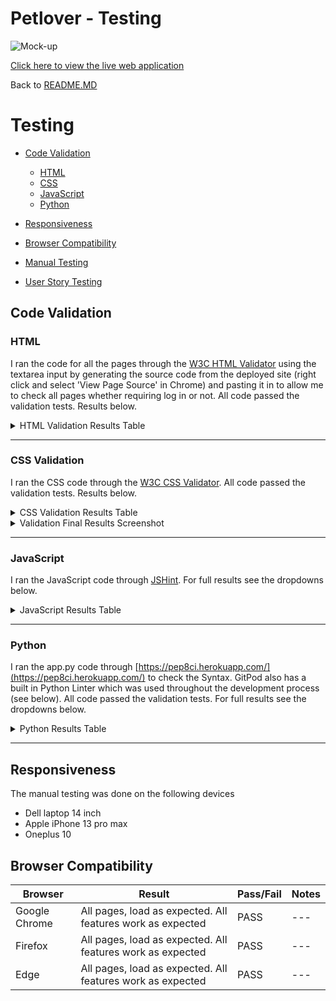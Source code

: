 # Petlover  - Testing

![Mock-up](https://res.cloudinary.com/dmhdrvehj/image/upload/v1711016918/mock-up_rfmhf4.png)

[Click here to view the live web application](https://petlover-6900a2845617.herokuapp.com/)

Back to [README.MD](README.md)

# Testing

- [Code Validation](#code-validation)
    - [HTML](#html)
    - [CSS](#css)
    - [JavaScript](#javascript)
    - [Python](#python)

- [Responsiveness](#responsiveness)
- [Browser Compatibility](#browser-compatibility)
- [Manual Testing](#manual-testing)
- [User Story Testing](#user-story-testing)

## Code Validation

### HTML

I ran the code for all the pages through the [W3C HTML Validator](https://validator.w3.org/nu/) using the textarea input by generating the source code from the deployed site (right click and select 'View Page Source' in Chrome) and pasting it in to allow me to check all pages whether requiring log in or not. All code passed the validation tests. Results below.

<details><summary>HTML Validation Results Table</summary>

| **Feature** | **Expected Outcome** | **Test Performed** | **Result** | **Pass / Fail** |
|---|---|---|---|---|
| **HOME** | Page passes validation with no errors | Ran page through https://validator.w3.org/nu/ | closing tag error in footer (/ul)- resolved | PASS |
| **LISTINGS** | Page passes validation with no errors | Ran page through https://validator.w3.org/nu/ | Page passes validation with no errors | PASS |
| **SINGLE LISTING** | Page passes validation with no errors | Ran page through https://validator.w3.org/nu/ |Closing tag error in seller details (/a)| PASS |
| **CREATE AND EDIT LISTINGS** | Page passes validation with no errors | Ran page through https://validator.w3.org/nu/ |  No errors | PASS |
| **MY PROFILE** | Page passes validation with no errors | Ran page through https://validator.w3.org/nu/ |  Page passes validation no errors | PASS |
| **MY LISTINGS** | Page passes validation with no errors | Ran page through https://validator.w3.org/nu/ | No errors | PASS |
| **EDIT PROFILE** | Page passes validation with no errors | Ran page through https://validator.w3.org/nu/ | Page passes validation no errors | PASS |
| **DELETE PROFILE** | Page passes validation with no errors | Ran page through https://validator.w3.org/nu/ | No errors | PASS |
| **LOGIN** | Page passes validation with no errors | Ran page through https://validator.w3.org/nu/ | No errors | PASS |
| **SIGN UP** | Page passes validation with no errors | Ran page through https://validator.w3.org/nu/ | No errors | PASS |
| **SIGN OUT** | Page passes validation with no errors | Ran page through https://validator.w3.org/nu/ | No errors | PASS |

</details>

---

### CSS Validation

I ran the CSS code through the [W3C CSS Validator](https://jigsaw.w3.org/css-validator/#validate_by_input). All code passed the validation tests. Results below.


<details><summary>CSS Validation Results Table</summary>

| **Feature**    | **Expected Outcome**                  | **Test Performed**                                   | **Result**                                                                                                              | **Pass / Fail** |
|----------------|---------------------------------------|------------------------------------------------------|-------------------------------------------------------------------------------------------------------------------------|-----------------|
| CSS Validation | Page passes validation with no errors | Ran CSS through https://jigsaw.w3.org/css-validator/ | no errors | PASS            |

</details>

<details><summary>Validation Final Results Screenshot</summary>

<img src="https://res.cloudinary.com/dmhdrvehj/image/upload/v1717279231/deblhc6uynu71mcxtv6z.png">

</details>

---

### JavaScript

I ran the JavaScript code through [JSHint](https://jshint.com/). For full results see the dropdowns below.

<details><summary>JavaScript Results Table</summary>

| **Feature** | **Expected Outcome** | **Test Performed** | **Result** | **Pass / Fail** |
|---|---|---|---|---|
| **script.js** | Page passes validation with no errors | Ran JavaScript through https://jshint.com/ | No Errors | PASS |

</details>

---

### Python

I ran the app.py code through [https://pep8ci.herokuapp.com/](https://pep8ci.herokuapp.com/) to check the Syntax. GitPod also has a built in Python Linter which was used throughout the development process (see below). All code passed the validation tests. For full results see the dropdowns below.

<details><summary>Python Results Table</summary>

| **App** | **File** | **Expected Outcome** | **Test Performed** | **Result** | **Pass / Fail** |
|---|---|---|---|---|---|
| Petlover | settings | Code passes with no errors | Ran app.py through https://extendsclass.com/python-tester.html | whitespace errors | PASS |
| Petlover | urls | Code passes with no errors | Ran app.py through https://extendsclass.com/python-tester.html | Code passes with no errors | PASS |
| home | urls | Code passes with no errors | Ran app.py through https://extendsclass.com/python-tester.html | Code passes with no errors | PASS |
| home | views | Code passes with no errors | Ran app.py through https://extendsclass.com/python-tester.html | Line too long | PASS |
| home | choice | Code passes with no errors | Ran app.py through https://extendsclass.com/python-tester.html | whitespace errors | PASS |
| home | forms | Code passes with no errors | Ran app.py through https://extendsclass.com/python-tester.html | whitespace errors | PASS |
| home | models | Code passes with no errors | Ran app.py through https://extendsclass.com/python-tester.html | whitespace errors | PASS |
| home | signals | Code passes with no errors | Ran app.py through https://extendsclass.com/python-tester.html | whitespace errors | PASS |

</details>

---

## Responsiveness

The manual testing was done on the following devices

- Dell laptop 14 inch
- Apple iPhone 13 pro max
- Oneplus 10

## Browser Compatibility

|Browser|Result|Pass/Fail|Notes|
| --- | --- | --- | ---|
| Google Chrome | All pages, load as expected. All features work as expected | PASS | --- |
| Firefox | All pages, load as expected. All features work as expected | PASS | --- |
| Edge | All pages, load as expected. All features work as expected | PASS | ---|